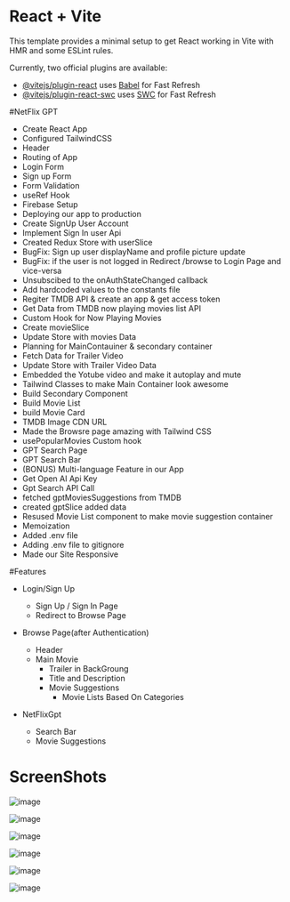 # React + Vite

This template provides a minimal setup to get React working in Vite with HMR and some ESLint rules.

Currently, two official plugins are available:

- [@vitejs/plugin-react](https://github.com/vitejs/vite-plugin-react/blob/main/packages/plugin-react/README.md) uses [Babel](https://babeljs.io/) for Fast Refresh
- [@vitejs/plugin-react-swc](https://github.com/vitejs/vite-plugin-react-swc) uses [SWC](https://swc.rs/) for Fast Refresh

#NetFlix GPT

- Create React App
- Configured TailwindCSS
- Header
- Routing of App
- Login Form
- Sign up Form
- Form Validation
- useRef Hook
- Firebase Setup
- Deploying our app to production
- Create SignUp User Account
- Implement Sign In user Api
- Created Redux Store with userSlice
- BugFix: Sign up user displayName and profile picture update
- BugFix: if the user is not logged in Redirect /browse to Login Page and vice-versa
- Unsubscibed to the onAuthStateChanged callback
- Add hardcoded values to the constants file
- Regiter TMDB API & create an app & get access token
- Get Data from TMDB now playing movies list API
- Custom Hook for Now Playing Movies
- Create movieSlice
- Update Store with movies Data
- Planning for MainContauiner & secondary container
- Fetch Data for Trailer Video
- Update Store with Trailer Video Data
- Embedded the Yotube video and make it autoplay and mute
- Tailwind Classes to make Main Container look awesome
- Build Secondary Component
- Build Movie List
- build Movie Card
- TMDB Image CDN URL
- Made the Browsre page amazing with Tailwind CSS
- usePopularMovies Custom hook
- GPT Search Page
- GPT Search Bar
- (BONUS) Multi-language Feature in our App
- Get Open AI Api Key 
- Gpt Search API Call
- fetched gptMoviesSuggestions from TMDB
- created gptSlice added data
- Resused Movie List component to make movie suggestion container
- Memoization
- Added .env file
- Adding .env file to gitignore
- Made our Site Responsive

#Features

- Login/Sign Up

  - Sign Up / Sign In Page
  - Redirect to Browse Page

- Browse Page(after Authentication)

  - Header
  - Main Movie
    - Trailer in BackGroung
    - Title and Description
    - Movie Suggestions
      - Movie Lists Based On Categories

- NetFlixGpt
  - Search Bar
  - Movie Suggestions

# ScreenShots
![image](https://github.com/poseidonsanket/Netflix-Gpt/assets/112609618/f672cf80-94ce-416c-a072-54ec2cbae7ea)

![image](https://github.com/poseidonsanket/Netflix-Gpt/assets/112609618/bdf35423-d412-490b-a7f6-1d626d3e761c)

![image](https://github.com/poseidonsanket/Netflix-Gpt/assets/112609618/321b0fa5-5c18-4ee2-b2d4-d29d0dd0bfdc)

![image](https://github.com/poseidonsanket/Netflix-Gpt/assets/112609618/33d422d9-cdf6-4be6-80d7-513aeb6bd8f1)

![image](https://github.com/poseidonsanket/Netflix-Gpt/assets/112609618/ce15715a-65d7-43c9-b811-fec579e875bd)

![image](https://github.com/poseidonsanket/Netflix-Gpt/assets/112609618/15bc3a28-a4fb-480e-a96f-475c3452908a)






